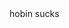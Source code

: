 <html>
<head>
<title>Website
</title>
<meta http-equiv="refresh" content="1; URL=http://hb2kang.github.io">
<meta name="keywords" content="automatic redirection">
</head>
<body>
hobin sucks
</body>
</html>
